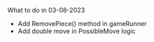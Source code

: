 What to do in 03-08-2023

- Add RemovePiece() method in gameRunner
- Add double move in PossibleMove logic